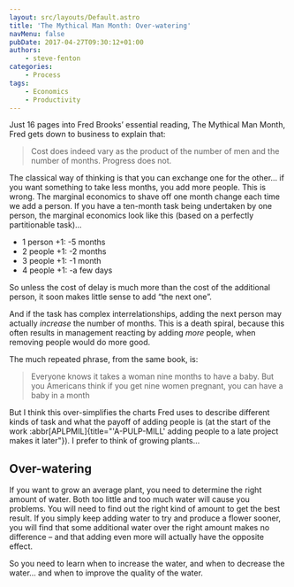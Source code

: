 ```yaml
---
layout: src/layouts/Default.astro
title: 'The Mythical Man Month: Over-watering'
navMenu: false
pubDate: 2017-04-27T09:30:12+01:00
authors:
    - steve-fenton
categories:
    - Process
tags:
    - Economics
    - Productivity
---
```


Just 16 pages into Fred Brooks’ essential reading, The Mythical Man Month, Fred gets down to business to explain that:

> Cost does indeed vary as the product of the number of men and the number of months. Progress does not.

The classical way of thinking is that you can exchange one for the other… if you want something to take less months, you add more people. This is wrong. The marginal economics to shave off one month change each time we add a person. If you have a ten-month task being undertaken by one person, the marginal economics look like this (based on a perfectly partitionable task)…

- 1 person +1: -5 months
- 2 people +1: -2 months
- 3 people +1: -1 month
- 4 people +1: -a few days

So unless the cost of delay is much more than the cost of the additional person, it soon makes little sense to add “the next one”.

And if the task has complex interrelationships, adding the next person may actually *increase* the number of months. This is a death spiral, because this often results in management reacting by adding *more* people, when removing people would do more good.

The much repeated phrase, from the same book, is:

> Everyone knows it takes a woman nine months to have a baby. But you Americans think if you get nine women pregnant, you can have a baby in a month

But I think this over-simplifies the charts Fred uses to describe different kinds of task and what the payoff of adding people is (at the start of the work :abbr[APLPMIL]{title="'A-PULP-MILL' adding people to a late project makes it later"}). I prefer to think of growing plants…

## Over-watering

If you want to grow an average plant, you need to determine the right amount of water. Both too little and too much water will cause you problems. You will need to find out the right kind of amount to get the best result. If you simply keep adding water to try and produce a flower sooner, you will find that some additional water over the right amount makes no difference – and that adding even more will actually have the opposite effect.

So you need to learn when to increase the water, and when to decrease the water… and when to improve the quality of the water.